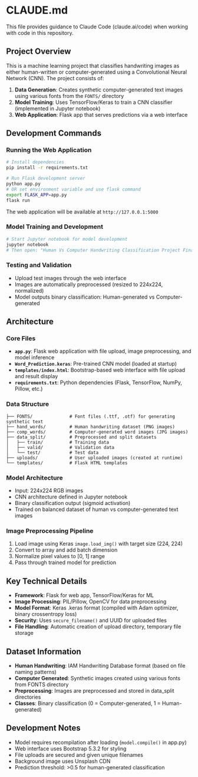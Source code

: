 # CLAUDE.md

This file provides guidance to Claude Code (claude.ai/code) when working with code in this repository.

## Project Overview

This is a machine learning project that classifies handwriting images as either human-written or computer-generated using a Convolutional Neural Network (CNN). The project consists of:

1. **Data Generation**: Creates synthetic computer-generated text images using various fonts from the `FONTS/` directory
2. **Model Training**: Uses TensorFlow/Keras to train a CNN classifier (implemented in Jupyter notebook)
3. **Web Application**: Flask app that serves predictions via a web interface

## Development Commands

### Running the Web Application

```bash
# Install dependencies
pip install -r requirements.txt

# Run Flask development server
python app.py
# OR set environment variable and use flask command
export FLASK_APP=app.py
flask run
```

The web application will be available at `http://127.0.0.1:5000`

### Model Training and Development

```bash
# Start Jupyter notebook for model development
jupyter notebook
# Then open: "Human Vs Computer Handwriting Classification Project Final Khushboo.ipynb"
```

### Testing and Validation

- Upload test images through the web interface
- Images are automatically preprocessed (resized to 224x224, normalized)
- Model outputs binary classification: Human-generated vs Computer-generated

## Architecture

### Core Files

- **`app.py`**: Flask web application with file upload, image preprocessing, and model inference
- **`Word_Prediction.keras`**: Pre-trained CNN model (loaded at startup)
- **`templates/index.html`**: Bootstrap-based web interface with file upload and result display
- **`requirements.txt`**: Python dependencies (Flask, TensorFlow, NumPy, Pillow, etc.)

### Data Structure

```
├── FONTS/              # Font files (.ttf, .otf) for generating synthetic text
├── hand_words/         # Human handwriting dataset (PNG images)
├── comp_words/         # Computer-generated word images (JPG images)
├── data_split/         # Preprocessed and split datasets
│   ├── train/          # Training data
│   ├── valid/          # Validation data
│   └── test/           # Test data
├── uploads/            # User uploaded images (created at runtime)
└── templates/          # Flask HTML templates
```

### Model Architecture

- Input: 224x224 RGB images
- CNN architecture defined in Jupyter notebook
- Binary classification output (sigmoid activation)
- Trained on balanced dataset of human vs computer-generated text images

### Image Preprocessing Pipeline

1. Load image using Keras `image.load_img()` with target size (224, 224)
2. Convert to array and add batch dimension
3. Normalize pixel values to [0, 1] range
4. Pass through trained model for prediction

## Key Technical Details

- **Framework**: Flask for web app, TensorFlow/Keras for ML
- **Image Processing**: PIL/Pillow, OpenCV for data preprocessing
- **Model Format**: Keras .keras format (compiled with Adam optimizer, binary crossentropy loss)
- **Security**: Uses `secure_filename()` and UUID for uploaded files
- **File Handling**: Automatic creation of upload directory, temporary file storage

## Dataset Information

- **Human Handwriting**: IAM Handwriting Database format (based on file naming patterns)
- **Computer Generated**: Synthetic images created using various fonts from FONTS directory
- **Preprocessing**: Images are preprocessed and stored in data_split directories
- **Classes**: Binary classification (0 = Computer-generated, 1 = Human-generated)

## Development Notes

- Model requires recompilation after loading (`model.compile()` in app.py)
- Web interface uses Bootstrap 5.3.2 for styling
- File uploads are secured and given unique filenames
- Background image uses Unsplash CDN
- Prediction threshold: >0.5 for human-generated classification